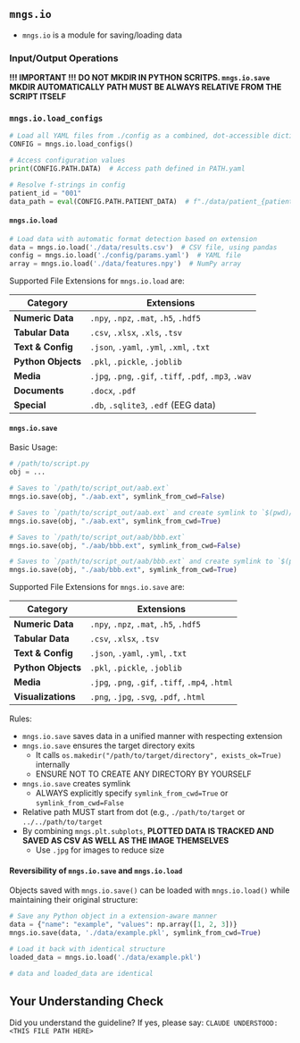 <!-- ---
!-- Timestamp: 2025-05-29 20:33:18
!-- Author: ywatanabe
!-- File: /ssh:ywatanabe@sp:/home/ywatanabe/.dotfiles/.claude/to_claude/guidelines/python/MNGS-12-mngs-io-module.md
!-- --- -->

## `mngs.io`

- `mngs.io` is a module for saving/loading data

### Input/Output Operations
**!!! IMPORTANT !!!**
**DO NOT MKDIR IN PYTHON SCRITPS. `mngs.io.save` MKDIR AUTOMATICALLY**
**PATH MUST BE ALWAYS RELATIVE FROM THE SCRIPT ITSELF**

### `mngs.io.load_configs`
```python
# Load all YAML files from ./config as a combined, dot-accessible dictionary
CONFIG = mngs.io.load_configs()

# Access configuration values
print(CONFIG.PATH.DATA)  # Access path defined in PATH.yaml

# Resolve f-strings in config
patient_id = "001"
data_path = eval(CONFIG.PATH.PATIENT_DATA)  # f"./data/patient_{patient_id}/data.csv"
```

#### `mngs.io.load`
```python
# Load data with automatic format detection based on extension
data = mngs.io.load('./data/results.csv')  # CSV file, using pandas
config = mngs.io.load('./config/params.yaml')  # YAML file
array = mngs.io.load('./data/features.npy')  # NumPy array
```

Supported File Extensions for `mngs.io.load` are:

| Category | Extensions |
|----------|------------|
| **Numeric Data** | `.npy`, `.npz`, `.mat`, `.h5`, `.hdf5` |
| **Tabular Data** | `.csv`, `.xlsx`, `.xls`, `.tsv` |
| **Text & Config** | `.json`, `.yaml`, `.yml`, `.xml`, `.txt` |
| **Python Objects** | `.pkl`, `.pickle`, `.joblib` |
| **Media** | `.jpg`, `.png`, `.gif`, `.tiff`, `.pdf`, `.mp3`, `.wav` |
| **Documents** | `.docx`, `.pdf` |
| **Special** | `.db`, `.sqlite3`, `.edf` (EEG data) |

#### `mngs.io.save`

Basic Usage:

``` python
# /path/to/script.py
obj = ...

# Saves to `/path/to/script_out/aab.ext`
mngs.io.save(obj, "./aab.ext", symlink_from_cwd=False)

# Saves to `/path/to/script_out/aab.ext` and create symlink to `$(pwd)/aab.ext`
mngs.io.save(obj, "./aab.ext", symlink_from_cwd=True) 

# Saves to `/path/to/script_out/aab/bbb.ext`
mngs.io.save(obj, "./aab/bbb.ext", symlink_from_cwd=False) 

# Saves to `/path/to/script_out/aab/bbb.ext` and create symlink to `$(pwd)/aab/bbb.ext`
mngs.io.save(obj, "./aab/bbb.ext", symlink_from_cwd=True) 
```

Supported File Extensions for `mngs.io.save` are:

| Category | Extensions |
|----------|------------|
| **Numeric Data** | `.npy`, `.npz`, `.mat`, `.h5`, `.hdf5` |
| **Tabular Data** | `.csv`, `.xlsx`, `.tsv` |
| **Text & Config** | `.json`, `.yaml`, `.yml`, `.txt` |
| **Python Objects** | `.pkl`, `.pickle`, `.joblib` |
| **Media** | `.jpg`, `.png`, `.gif`, `.tiff`, `.mp4`, `.html` |
| **Visualizations** | `.png`, `.jpg`, `.svg`, `.pdf`, `.html` |


Rules:
- `mngs.io.save` saves data in a unified manner with respecting extension
- `mngs.io.save` ensures the target directory exits
  - It calls `os.makedir("/path/to/target/directory", exists_ok=True)` internally
  - ENSURE NOT TO CREATE ANY DIRECTORY BY YOURSELF
- `mngs.io.save` creates symlink
  - ALWAYS explicitly specify `symlink_from_cwd=True` or `symlink_from_cwd=False`
- Relative path MUST start from dot (e.g., `./path/to/target` or `../../path/to/target`
- By combining `mngs.plt.subplots`, **PLOTTED DATA IS TRACKED AND SAVED AS CSV AS WELL AS THE IMAGE THEMSELVES**
  - Use `.jpg` for images to reduce size

#### Reversibility of `mngs.io.save` and `mngs.io.load`

Objects saved with `mngs.io.save()` can be loaded with `mngs.io.load()` while maintaining their original structure:

```python
# Save any Python object in a extension-aware manner
data = {"name": "example", "values": np.array([1, 2, 3])}
mngs.io.save(data, './data/example.pkl', symlink_from_cwd=True)

# Load it back with identical structure
loaded_data = mngs.io.load('./data/example.pkl')

# data and loaded_data are identical
```

## Your Understanding Check
Did you understand the guideline? If yes, please say:
`CLAUDE UNDERSTOOD: <THIS FILE PATH HERE>`

<!-- EOF -->